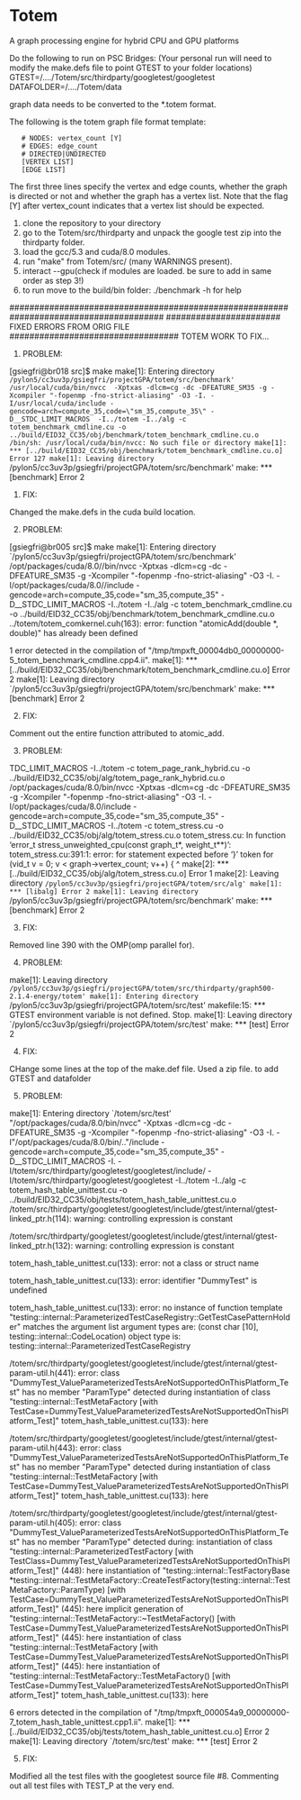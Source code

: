 # Totem
A graph processing engine for hybrid CPU and GPU platforms

Do the following to run on PSC Bridges:
(Your personal run will need to modify the make.defs file to point GTEST to your folder locations)
GTEST=/..../Totem/src/thirdparty/googletest/googletest
DATAFOLDER=/..../Totem/data

graph data needs to be converted to the *.totem format.

 The following is the totem graph file format template:
 
       # NODES: vertex_count [Y]
       # EDGES: edge_count
       # DIRECTED|UNDIRECTED
       [VERTEX LIST]
       [EDGE LIST]
 
 The first three lines specify the vertex and edge counts, whether the
 graph is directed or not and whether the graph has a vertex list.
 Note that the flag [Y] after vertex_count indicates that a vertex list
 should be expected.

1) clone the repository to your directory
2) go to the Totem/src/thirdparty and unpack the google test zip into the thirdparty folder.
3) load the gcc/5.3 and cuda/8.0 modules.
4) run "make" from Totem/src/ (many WARNINGS present).
5) interact --gpu(check if modules are loaded. be sure to add in same order as step 3!)
6) to run move to the build/bin folder: ./benchmark -h for help

#######################################################################################
#######################  FIXED ERRORS FROM ORIG FILE ##################################
TOTEM WORK TO FIX...

1) PROBLEM:

[gsiegfri@br018 src]$ make
make[1]: Entering directory `/pylon5/cc3uv3p/gsiegfri/projectGPA/totem/src/benchmark'
/usr/local/cuda/bin/nvcc  -Xptxas -dlcm=cg -dc -DFEATURE_SM35 -g -Xcompiler "-fopenmp -fno-strict-aliasing" -O3 -I. -I/usr/local/cuda/include -gencode=arch=compute_35,code=\"sm_35,compute_35\" -D__STDC_LIMIT_MACROS  -I../totem -I../alg -c totem_benchmark_cmdline.cu -o ../build/EID32_CC35/obj/benchmark/totem_benchmark_cmdline.cu.o
/bin/sh: /usr/local/cuda/bin/nvcc: No such file or directory
make[1]: *** [../build/EID32_CC35/obj/benchmark/totem_benchmark_cmdline.cu.o] Error 127
make[1]: Leaving directory `/pylon5/cc3uv3p/gsiegfri/projectGPA/totem/src/benchmark'
make: *** [benchmark] Error 2

1) FIX:

Changed the make.defs in the cuda build location.

2) PROBLEM:

[gsiegfri@br005 src]$ make
make[1]: Entering directory `/pylon5/cc3uv3p/gsiegfri/projectGPA/totem/src/benchmark'
/opt/packages/cuda/8.0//bin/nvcc  -Xptxas -dlcm=cg -dc -DFEATURE_SM35 -g -Xcompiler "-fopenmp -fno-strict-aliasing" -O3 -I. -I/opt/packages/cuda/8.0//include -gencode=arch=compute_35,code=\"sm_35,compute_35\" -D__STDC_LIMIT_MACROS  -I../totem -I../alg -c totem_benchmark_cmdline.cu -o ../build/EID32_CC35/obj/benchmark/totem_benchmark_cmdline.cu.o
../totem/totem_comkernel.cuh(163): error: function "atomicAdd(double *, double)" has already been defined

1 error detected in the compilation of "/tmp/tmpxft_00004db0_00000000-5_totem_benchmark_cmdline.cpp4.ii".
make[1]: *** [../build/EID32_CC35/obj/benchmark/totem_benchmark_cmdline.cu.o] Error 2
make[1]: Leaving directory `/pylon5/cc3uv3p/gsiegfri/projectGPA/totem/src/benchmark'
make: *** [benchmark] Error 2

2) FIX: 

Comment out the entire function attributed to atomic_add.

3) PROBLEM:

TDC_LIMIT_MACROS  -I../totem -c totem_page_rank_hybrid.cu -o ../build/EID32_CC35/obj/alg/totem_page_rank_hybrid.cu.o
/opt/packages/cuda/8.0/bin/nvcc  -Xptxas -dlcm=cg -dc -DFEATURE_SM35 -g -Xcompiler "-fopenmp -fno-strict-aliasing" -O3 -I. -I/opt/packages/cuda/8.0/include -gencode=arch=compute_35,code=\"sm_35,compute_35\" -D__STDC_LIMIT_MACROS  -I../totem -c totem_stress.cu -o ../build/EID32_CC35/obj/alg/totem_stress.cu.o
totem_stress.cu: In function ‘error_t stress_unweighted_cpu(const graph_t*, weight_t**)’:
totem_stress.cu:391:1: error: for statement expected before ‘}’ token
       for (vid_t v = 0; v < graph->vertex_count; v++) {
 ^
make[2]: *** [../build/EID32_CC35/obj/alg/totem_stress.cu.o] Error 1
make[2]: Leaving directory `/pylon5/cc3uv3p/gsiegfri/projectGPA/totem/src/alg'
make[1]: *** [libalg] Error 2
make[1]: Leaving directory `/pylon5/cc3uv3p/gsiegfri/projectGPA/totem/src/benchmark'
make: *** [benchmark] Error 2

3) FIX:

Removed line 390 with the OMP(omp parallel for).

4) PROBLEM: 

make[1]: Leaving directory `/pylon5/cc3uv3p/gsiegfri/projectGPA/totem/src/thirdparty/graph500-2.1.4-energy/totem'
make[1]: Entering directory `/pylon5/cc3uv3p/gsiegfri/projectGPA/totem/src/test'
makefile:15: *** GTEST environment variable is not defined.  Stop.
make[1]: Leaving directory `/pylon5/cc3uv3p/gsiegfri/projectGPA/totem/src/test'
make: *** [test] Error 2

4) FIX:

CHange some lines at the top of the make.def file. Used a zip file. to add GTEST and datafolder

5) PROBLEM: 

make[1]: Entering directory `/totem/src/test'
"/opt/packages/cuda/8.0/bin/nvcc"  -Xptxas -dlcm=cg -dc -DFEATURE_SM35 -g -Xcompiler "-fopenmp -fno-strict-aliasing" -O3 -I. -I"/opt/packages/cuda/8.0/bin/.."/include -gencode=arch=compute_35,code=\"sm_35,compute_35\" -D__STDC_LIMIT_MACROS -I. -I/totem/src/thirdparty/googletest/googletest/include/ -I/totem/src/thirdparty/googletest/googletest -I../totem -I../alg -c totem_hash_table_unittest.cu -o ../build/EID32_CC35/obj/tests/totem_hash_table_unittest.cu.o
/totem/src/thirdparty/googletest/googletest/include/gtest/internal/gtest-linked_ptr.h(114): warning: controlling expression is constant

/totem/src/thirdparty/googletest/googletest/include/gtest/internal/gtest-linked_ptr.h(132): warning: controlling expression is constant

totem_hash_table_unittest.cu(133): error: not a class or struct name

totem_hash_table_unittest.cu(133): error: identifier "DummyTest" is undefined

totem_hash_table_unittest.cu(133): error: no instance of function template "testing::internal::ParameterizedTestCaseRegistry::GetTestCasePatternHolder" matches the argument list
            argument types are: (const char [10], testing::internal::CodeLocation)
            object type is: testing::internal::ParameterizedTestCaseRegistry

/totem/src/thirdparty/googletest/googletest/include/gtest/internal/gtest-param-util.h(441): error: class "DummyTest_ValueParameterizedTestsAreNotSupportedOnThisPlatform_Test" has no member "ParamType"
          detected during instantiation of class "testing::internal::TestMetaFactory<TestCase> [with TestCase=DummyTest_ValueParameterizedTestsAreNotSupportedOnThisPlatform_Test]" 
totem_hash_table_unittest.cu(133): here

/totem/src/thirdparty/googletest/googletest/include/gtest/internal/gtest-param-util.h(443): error: class "DummyTest_ValueParameterizedTestsAreNotSupportedOnThisPlatform_Test" has no member "ParamType"
          detected during instantiation of class "testing::internal::TestMetaFactory<TestCase> [with TestCase=DummyTest_ValueParameterizedTestsAreNotSupportedOnThisPlatform_Test]" 
totem_hash_table_unittest.cu(133): here

/totem/src/thirdparty/googletest/googletest/include/gtest/internal/gtest-param-util.h(405): error: class "DummyTest_ValueParameterizedTestsAreNotSupportedOnThisPlatform_Test" has no member "ParamType"
          detected during:
            instantiation of class "testing::internal::ParameterizedTestFactory<TestClass> [with TestClass=DummyTest_ValueParameterizedTestsAreNotSupportedOnThisPlatform_Test]" 
(448): here
            instantiation of "testing::internal::TestFactoryBase *testing::internal::TestMetaFactory<TestCase>::CreateTestFactory(testing::internal::TestMetaFactory<TestCase>::ParamType) [with TestCase=DummyTest_ValueParameterizedTestsAreNotSupportedOnThisPlatform_Test]" 
(445): here
            implicit generation of "testing::internal::TestMetaFactory<TestCase>::~TestMetaFactory() [with TestCase=DummyTest_ValueParameterizedTestsAreNotSupportedOnThisPlatform_Test]" 
(445): here
            instantiation of class "testing::internal::TestMetaFactory<TestCase> [with TestCase=DummyTest_ValueParameterizedTestsAreNotSupportedOnThisPlatform_Test]" 
(445): here
            instantiation of "testing::internal::TestMetaFactory<TestCase>::TestMetaFactory() [with TestCase=DummyTest_ValueParameterizedTestsAreNotSupportedOnThisPlatform_Test]" 
totem_hash_table_unittest.cu(133): here

6 errors detected in the compilation of "/tmp/tmpxft_000054a9_00000000-7_totem_hash_table_unittest.cpp1.ii".
make[1]: *** [../build/EID32_CC35/obj/tests/totem_hash_table_unittest.cu.o] Error 2
make[1]: Leaving directory `/totem/src/test'
make: *** [test] Error 2

5) FIX:

Modified all the test files with the googletest source file #8.
Commenting out all test files with TEST_P at the very end.



